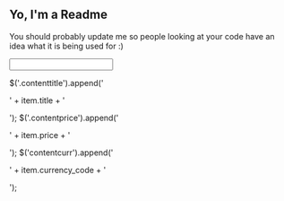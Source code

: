 ## Yo, I'm a Readme

You should probably update me so people looking at your code have an idea what it is being used for :)





<form action="index.html" method="post" id=""/>
                <input type="text" name="myname" valu="" placeholder="" id="">
            </form>




$('.contenttitle').append('<p class="contenttitle">' + item.title + '</p>');
$('.contentprice').append('<p class="contentprice">' + item.price + '</p>');
$('contentcurr').append('<p class="contentcurr">' + item.currency_code + '</p>');